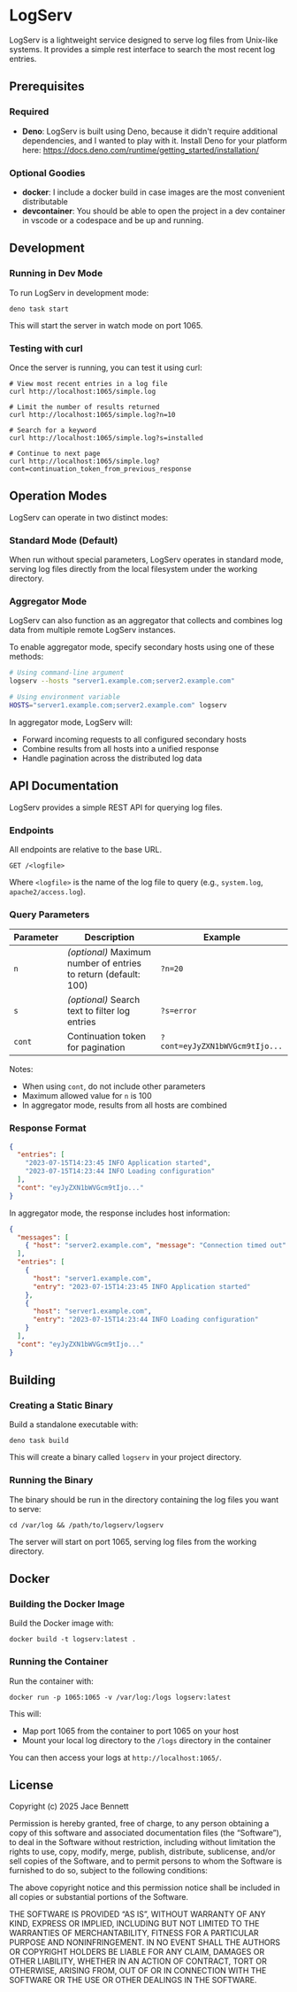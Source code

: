 # LogServ

LogServ is a lightweight service designed to serve log files from Unix-like
systems. It provides a simple rest interface to search the most recent log
entries.

## Prerequisites

### Required

- **Deno**: LogServ is built using Deno, because it didn't require additional
  dependencies, and I wanted to play with it. Install Deno for your platform
  here: https://docs.deno.com/runtime/getting_started/installation/

### Optional Goodies

- **docker**: I include a docker build in case images are the most convenient
  distributable
- **devcontainer**: You should be able to open the project in a dev container in
  vscode or a codespace and be up and running.

## Development

### Running in Dev Mode

To run LogServ in development mode:

```
deno task start
```

This will start the server in watch mode on port 1065.

### Testing with curl

Once the server is running, you can test it using curl:

```
# View most recent entries in a log file
curl http://localhost:1065/simple.log

# Limit the number of results returned
curl http://localhost:1065/simple.log?n=10

# Search for a keyword
curl http://localhost:1065/simple.log?s=installed

# Continue to next page
curl http://localhost:1065/simple.log?cont=continuation_token_from_previous_response
```

## Operation Modes

LogServ can operate in two distinct modes:

### Standard Mode (Default)

When run without special parameters, LogServ operates in standard mode, serving
log files directly from the local filesystem under the working directory.

### Aggregator Mode

LogServ can also function as an aggregator that collects and combines log data
from multiple remote LogServ instances.

To enable aggregator mode, specify secondary hosts using one of these methods:

```bash
# Using command-line argument
logserv --hosts "server1.example.com;server2.example.com"

# Using environment variable
HOSTS="server1.example.com;server2.example.com" logserv
```

In aggregator mode, LogServ will:

- Forward incoming requests to all configured secondary hosts
- Combine results from all hosts into a unified response
- Handle pagination across the distributed log data

## API Documentation

LogServ provides a simple REST API for querying log files.

### Endpoints

All endpoints are relative to the base URL.

```
GET /<logfile>
```

Where `<logfile>` is the name of the log file to query (e.g., `system.log`,
`apache2/access.log`).

### Query Parameters

| Parameter | Description                                                     | Example                        |
| --------- | --------------------------------------------------------------- | ------------------------------ |
| `n`       | _(optional)_ Maximum number of entries to return (default: 100) | `?n=20`                        |
| `s`       | _(optional)_ Search text to filter log entries                  | `?s=error`                     |
| `cont`    | Continuation token for pagination                               | `?cont=eyJyZXN1bWVGcm9tIjo...` |

Notes:

- When using `cont`, do not include other parameters
- Maximum allowed value for `n` is 100
- In aggregator mode, results from all hosts are combined

### Response Format

```json
{
  "entries": [
    "2023-07-15T14:23:45 INFO Application started",
    "2023-07-15T14:23:44 INFO Loading configuration"
  ],
  "cont": "eyJyZXN1bWVGcm9tIjo..."
}
```

In aggregator mode, the response includes host information:

```json
{
  "messages": [
    { "host": "server2.example.com", "message": "Connection timed out" }
  ],
  "entries": [
    {
      "host": "server1.example.com",
      "entry": "2023-07-15T14:23:45 INFO Application started"
    },
    {
      "host": "server1.example.com",
      "entry": "2023-07-15T14:23:44 INFO Loading configuration"
    }
  ],
  "cont": "eyJyZXN1bWVGcm9tIjo..."
}
```

## Building

### Creating a Static Binary

Build a standalone executable with:

```
deno task build
```

This will create a binary called `logserv` in your project directory.

### Running the Binary

The binary should be run in the directory containing the log files you want to
serve:

```
cd /var/log && /path/to/logserv/logserv
```

The server will start on port 1065, serving log files from the working
directory.

## Docker

### Building the Docker Image

Build the Docker image with:

```
docker build -t logserv:latest .
```

### Running the Container

Run the container with:

```
docker run -p 1065:1065 -v /var/log:/logs logserv:latest
```

This will:

- Map port 1065 from the container to port 1065 on your host
- Mount your local log directory to the `/logs` directory in the container

You can then access your logs at `http://localhost:1065/`.

## License

Copyright (c) 2025 Jace Bennett

Permission is hereby granted, free of charge, to any person obtaining a copy of
this software and associated documentation files (the “Software”), to deal in
the Software without restriction, including without limitation the rights to
use, copy, modify, merge, publish, distribute, sublicense, and/or sell copies of
the Software, and to permit persons to whom the Software is furnished to do so,
subject to the following conditions:

The above copyright notice and this permission notice shall be included in all
copies or substantial portions of the Software.

THE SOFTWARE IS PROVIDED “AS IS”, WITHOUT WARRANTY OF ANY KIND, EXPRESS OR
IMPLIED, INCLUDING BUT NOT LIMITED TO THE WARRANTIES OF MERCHANTABILITY, FITNESS
FOR A PARTICULAR PURPOSE AND NONINFRINGEMENT. IN NO EVENT SHALL THE AUTHORS OR
COPYRIGHT HOLDERS BE LIABLE FOR ANY CLAIM, DAMAGES OR OTHER LIABILITY, WHETHER
IN AN ACTION OF CONTRACT, TORT OR OTHERWISE, ARISING FROM, OUT OF OR IN
CONNECTION WITH THE SOFTWARE OR THE USE OR OTHER DEALINGS IN THE SOFTWARE.

